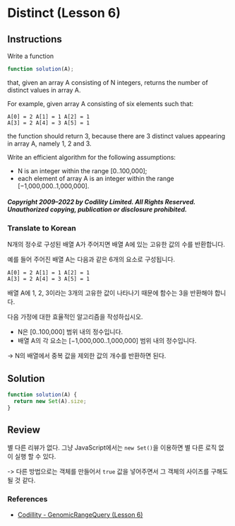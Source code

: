 # Distinct (Lesson 6)

## Instructions

Write a function

```js
function solution(A);
```

that, given an array A consisting of N integers, returns the number of distinct values in array A.

For example, given array A consisting of six elements such that:

```
A[0] = 2 A[1] = 1 A[2] = 1
A[3] = 2 A[4] = 3 A[5] = 1
```

the function should return 3, because there are 3 distinct values appearing in array A, namely 1, 2 and 3.

Write an efficient algorithm for the following assumptions:

- N is an integer within the range [0..100,000];
- each element of array A is an integer within the range [−1,000,000..1,000,000].

##### Copyright 2009–2022 by Codility Limited. All Rights Reserved. Unauthorized copying, publication or disclosure prohibited.

### Translate to Korean

N개의 정수로 구성된 배열 A가 주어지면 배열 A에 있는 고유한 값의 수를 반환합니다.

예를 들어 주어진 배열 A는 다음과 같은 6개의 요소로 구성됩니다.

```
A[0] = 2 A[1] = 1 A[2] = 1
A[3] = 2 A[4] = 3 A[5] = 1
```

배열 A에 1, 2, 3이라는 3개의 고유한 값이 나타나기 때문에 함수는 3을 반환해야 합니다.

다음 가정에 대한 효율적인 알고리즘을 작성하십시오.

- N은 [0..100,000] 범위 내의 정수입니다.
- 배열 A의 각 요소는 [−1,000,000..1,000,000] 범위 내의 정수입니다.

-> N의 배열에서 중복 값을 제외한 값의 개수를 반환하면 된다.

## Solution

```js
function solution(A) {
  return new Set(A).size;
}
```

## Review

별 다른 리뷰가 없다. 그냥 JavaScript에서는 `new Set()`을 이용하면 별 다른 로직 없이 실행 할 수 있다.

-> 다른 방법으로는 객체를 만들어서 `true` 값을 넣어주면서 그 객체의 사이즈를 구해도 될 것 같다.

### References

- [Codillity - GenomicRangeQuery (Lesson 6)](https://app.codility.com/programmers/lessons/5-prefix_sums/genomic_range_query)
